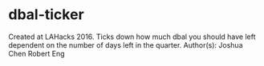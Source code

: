 # dbal-ticker
Created at LAHacks 2016. Ticks down how much dbal you should have left dependent on the number of days left in the quarter.
Author(s): 	Joshua Chen
		Robert Eng
